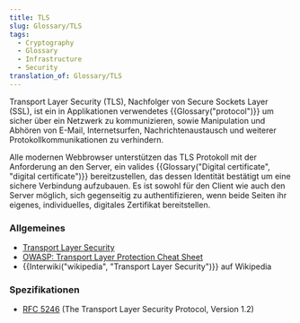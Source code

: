 ```yaml
---
title: TLS
slug: Glossary/TLS
tags:
  - Cryptography
  - Glossary
  - Infrastructure
  - Security
translation_of: Glossary/TLS
---
```

Transport Layer Security (TLS), Nachfolger von Secure Sockets Layer (SSL), ist ein in Applikationen verwendetes {{Glossary("protocol")}} um sicher über ein Netzwerk zu kommunizieren, sowie Manipulation und Abhören von E-Mail, Internetsurfen, Nachrichtenaustausch und weiterer Protokollkommunikationen zu verhindern.

Alle modernen Webbrowser unterstützen das TLS Protokoll mit der Anforderung an den Server, ein valides {{Glossary("Digital certificate", "digital certificate")}} bereitzustellen, das dessen Identität bestätigt um eine sichere Verbindung aufzubauen. Es ist sowohl für den Client wie auch den Server möglich, sich gegenseitig zu authentifizieren, wenn beide Seiten ihr eigenes, individuelles, digitales Zertifikat bereitstellen.

### Allgemeines

- [Transport Layer Security](/de/docs/Web/Security/Transport_Layer_Security)
- [OWASP: Transport Layer Protection Cheat Sheet](https://owasp.org/index.php?title=Transport_Layer_Protection_Cheat_Sheet)
- {{Interwiki("wikipedia", "Transport Layer Security")}} auf Wikipedia

### Spezifikationen

- [RFC 5246](https://tools.ietf.org/html/rfc5246) (The Transport Layer Security Protocol, Version 1.2)

